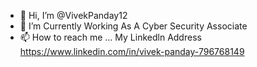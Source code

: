 - 👋 Hi, I’m @VivekPanday12
- 👀 I’m Currently Working As A Cyber Security Associate 
- 📫 How to reach me ... My Linkedln Address  https://www.linkedin.com/in/vivek-panday-796768149
